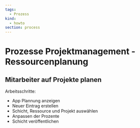 ```yaml
---
tags:
  - Prozess
kind:
  - howto
section: process
---
```

# Prozesse Projektmanagement - Ressourcenplanung

## Mitarbeiter auf Projekte planen

Arbeitsschritte:

* App Plannung anzeigen
* Neuer Eintrag erstellen
* Schicht, Ressource und Projekt auswählen
* Anpassen der Prozente
* Schicht veröffentlichen
